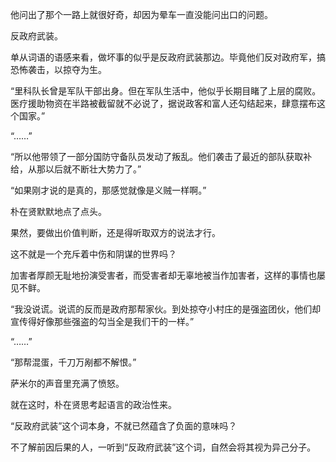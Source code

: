 他问出了那个一路上就很好奇，却因为晕车一直没能问出口的问题。

反政府武装。

单从词语的语感来看，做坏事的似乎是反政府武装那边。毕竟他们反对政府军，搞恐怖袭击，以掠夺为生。

“里科队长曾是军队干部出身。但在军队生活中，他似乎长期目睹了上层的腐败。医疗援助物资在半路被截留就不必说了，据说政客和富人还勾结起来，肆意摆布这个国家。”

“……”

“所以他带领了一部分国防守备队员发动了叛乱。他们袭击了最近的部队获取补给，从那以后就不断壮大势力了。”

“如果刚才说的是真的，那感觉就像是义贼一样啊。”

朴在贤默默地点了点头。

果然，要做出价值判断，还是得听取双方的说法才行。

这不就是一个充斥着中伤和阴谋的世界吗？

加害者厚颜无耻地扮演受害者，而受害者却无辜地被当作加害者，这样的事情也屡见不鲜。

“我没说谎。说谎的反而是政府那帮家伙。到处掠夺小村庄的是强盗团伙，他们却宣传得好像那些强盗的勾当全是我们干的一样。”

“……”

“那帮混蛋，千刀万剐都不解恨。”

萨米尔的声音里充满了愤怒。

就在这时，朴在贤思考起语言的政治性来。

“反政府武装”这个词本身，不就已然蕴含了负面的意味吗？

不了解前因后果的人，一听到“反政府武装”这个词，自然会将其视为异己分子。
